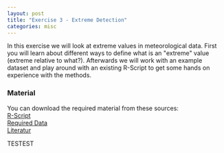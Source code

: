 ```yaml
---
layout: post
title: "Exercise 3 - Extreme Detection"
categories: misc
---
```


In this exercise we will look at extreme values in meteorological data. First you will learn about different ways to define what is an "extreme" 
value (extreme relative to what?). Afterwards we will work with an example dataset and play around with an existing R-Script to 
get some hands on experience with the methods.

### Material
You can download the required material from these sources:  
[R-Script](Extreme_detection_script.R)  
[Required Data](Tair_TS_CH-Dav_1997_2018.RData)  
[Literatur](wmo-td_1500_en.pdf)  

TESTEST